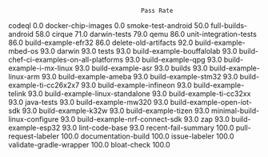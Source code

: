                                          Pass Rate
codeql                                         0.0
docker-chip-images                             0.0
smoke-test-android                            50.0
full-builds-android                           58.0
cirque                                        71.0
darwin-tests                                  79.0
qemu                                          86.0
unit-integration-tests                        86.0
build-example-efr32                           86.0
delete-old-artifacts                          92.0
build-example-mbed-os                         93.0
darwin                                        93.0
tests                                         93.0
build-example-bouffalolab                     93.0
build-chef-ci-examples-on-all-platforms       93.0
build-example-qpg                             93.0
build-example-i-mx-linux                      93.0
build-example-asr                             93.0
builds                                        93.0
build-example-linux-arm                       93.0
build-example-ameba                           93.0
build-example-stm32                           93.0
build-example-ti-cc26x2x7                     93.0
build-example-infineon                        93.0
build-example-telink                          93.0
build-example-linux-standalone                93.0
build-example-ti-cc32xx                       93.0
java-tests                                    93.0
build-example-mw320                           93.0
build-example-open-iot-sdk                    93.0
build-example-k32w                            93.0
build-example-tizen                           93.0
minimal-build-linux-configure                 93.0
build-example-nrf-connect-sdk                 93.0
zap                                           93.0
build-example-esp32                           93.0
lint-code-base                                93.0
recent-fail-summary                          100.0
pull-request-labeler                         100.0
documentation-build                          100.0
issue-labeler                                100.0
validate-gradle-wrapper                      100.0
bloat-check                                  100.0